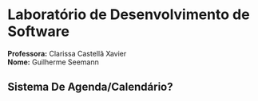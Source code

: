 # Laboratório de Desenvolvimento de Software


**Professora:** Clarissa Castellã Xavier  
**Nome:** Guilherme Seemann  


## Sistema De Agenda/Calendário?
